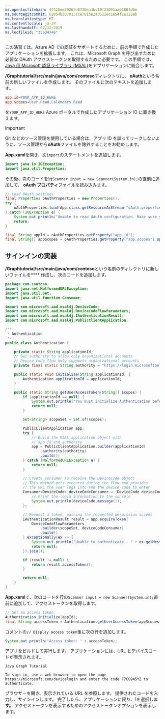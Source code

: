```yaml
---
ms.openlocfilehash: 44426ee29265e8730ea3bc19f21091aa0180fd6e
ms.sourcegitcommit: 02054b307013cce781be2a3512ec1e54f1a322eb
ms.translationtype: MT
ms.contentlocale: ja-JP
ms.lasthandoff: 07/12/2019
ms.locfileid: "35634746"
---
```

<!-- markdownlint-disable MD002 MD041 -->

この演習では、Azure AD での認証をサポートするために、前の手順で作成したアプリケーションを拡張します。 これは、Microsoft Graph を呼び出すために必要な OAuth アクセストークンを取得するために必要です。 この手順では、 [Java 用 Microsoft 認証ライブラリ (MSAL)](https://github.com/AzureAD/microsoft-authentication-library-for-java)をアプリケーションに統合します。

**/Graphtutorial/src/main/java/com/contoso**ディレクトリに、 **oAuth**という名前の新しいファイルを作成します。 そのファイルに次のテキストを追加します。

```INI
app.id=YOUR_APP_ID_HERE
app.scopes=User.Read,Calendars.Read
```

を`YOUR_APP_ID_HERE` Azure ポータルで作成したアプリケーション ID に置き換えます。

> [!IMPORTANT]
> Git などのソース管理を使用している場合は、アプリ ID を誤ってリークしないように、ソース管理から**oAuth**ファイルを除外することをお勧めします。

**App.xaml**を開き、次`import`のステートメントを追加します。

```java
import java.io.IOException;
import java.util.Properties;
```

その後、次のコードを行`Scanner input = new Scanner(System.in);`の直前に追加して、 **oAuth プロパティ**ファイルを読み込みます。

```java
// Load OAuth settings
final Properties oAuthProperties = new Properties();
try {
    oAuthProperties.load(App.class.getResourceAsStream("oAuth.properties"));
} catch (IOException e) {
    System.out.println("Unable to read OAuth configuration. Make sure you have a properly formatted oAuth.properties file. See README for details.");
    return;
}

final String appId = oAuthProperties.getProperty("app.id");
final String[] appScopes = oAuthProperties.getProperty("app.scopes").split(",");
```

## <a name="implement-sign-in"></a>サインインの実装

**/Graphtutorial/src/main/java/com/contoso**という名前のディレクトリに新しいファイルを**** 作成し、次のコードを追加します。

```java
package com.contoso;
import java.net.MalformedURLException;
import java.util.Set;
import java.util.function.Consumer;

import com.microsoft.aad.msal4j.DeviceCode;
import com.microsoft.aad.msal4j.DeviceCodeFlowParameters;
import com.microsoft.aad.msal4j.IAuthenticationResult;
import com.microsoft.aad.msal4j.PublicClientApplication;

/**
 * Authentication
 */
public class Authentication {

    private static String applicationId;
    // Set authority to allow only organizational accounts
    // Device code flow only supports organizational accounts
    private final static String authority = "https://login.microsoftonline.com/organizations/";

    public static void initialize(String applicationId) {
        Authentication.applicationId = applicationId;
    }

    public static String getUserAccessToken(String[] scopes) {
        if (applicationId == null) {
            System.out.println("You must initialize Authentication before calling getUserAccessToken");
            return null;
        }

        Set<String> scopeSet = Set.of(scopes);

        PublicClientApplication app;
        try {
            // Build the MSAL application object with
            // app ID and authority
            app = PublicClientApplication.builder(applicationId)
                .authority(authority)
                .build();
        } catch (MalformedURLException e) {
            return null;
        }

        // Create consumer to receive the DeviceCode object
        // This method gets executed during the flow and provides
        // the URL the user logs into and the device code to enter
        Consumer<DeviceCode> deviceCodeConsumer = (DeviceCode deviceCode) -> {
            // Print the login information to the console
            System.out.println(deviceCode.message());
        };

        // Request a token, passing the requested permission scopes
        IAuthenticationResult result = app.acquireToken(
            DeviceCodeFlowParameters
                .builder(scopeSet, deviceCodeConsumer)
                .build()
        ).exceptionally(ex -> {
            System.out.println("Unable to authenticate - " + ex.getMessage());
            return null;
        }).join();

        if (result != null) {
            return result.accessToken();
        }

        return null;
    }
}
```

**App.xaml**で、次のコードを行の`Scanner input = new Scanner(System.in);`直前に追加して、アクセストークンを取得します。

```java
// Get an access token
Authentication.initialize(appId);
final String accessToken = Authentication.getUserAccessToken(appScopes);
```

コメントの`// Display access token`後に次の行を追加します。

```java
System.out.println("Access token: " + accessToken);
```

アプリをビルドして実行します。 アプリケーションには、URL とデバイスコードが表示されます。

```Shell
Java Graph Tutorial

To sign in, use a web browser to open the page https://microsoft.com/devicelogin and enter the code F7CG945YZ to authenticate.
```

ブラウザーを開き、表示されている URL を参照します。 提供されたコードを入力し、サインインします。 完了したら、アプリケーションに戻り、1を選択し**ます。** アクセストークンを表示するためのアクセストークンオプションを表示します。
